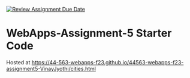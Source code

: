 [![Review Assignment Due Date](https://classroom.github.com/assets/deadline-readme-button-24ddc0f5d75046c5622901739e7c5dd533143b0c8e959d652212380cedb1ea36.svg)](https://classroom.github.com/a/7kKA03Up)
# WebApps-Assignment-5 Starter Code
Hosted at  https://44-563-webapps-f23.github.io/44563-webapps-f23-assignment5-VinayJyothi/cities.html
